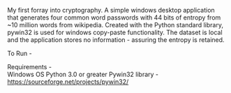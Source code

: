 My first forray into cryptography. A simple windows desktop application that generates four common word passwords with 44 bits of entropy from ~10 million words from wikipedia. Created with the Python standard library, pywin32 is used for windows copy-paste functionality. The dataset is local and the application stores no information - assuring the entropy is retained. 
 
 
To Run -  
 
Requirements -  
Windows OS 
Python 3.0 or greater 
Pywin32 library - https://sourceforge.net/projects/pywin32/ 
